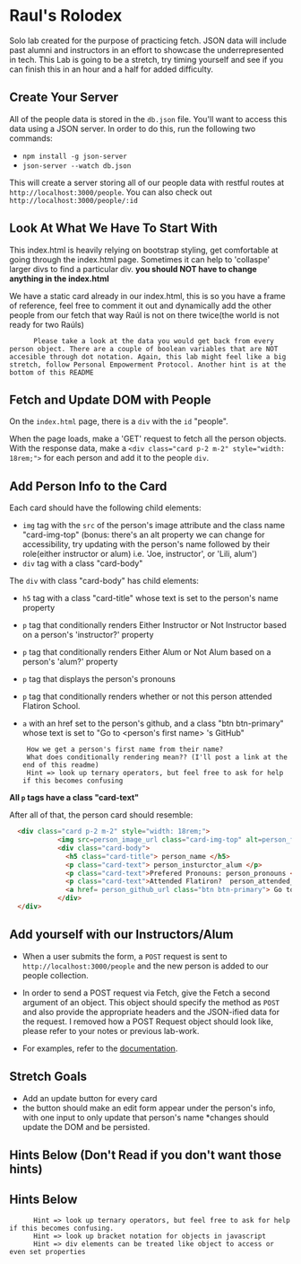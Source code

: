 # Raul's Rolodex

Solo lab created for the purpose of practicing fetch. JSON data will include past alumni and instructors in an effort to showcase the underrepresented in tech. 
This Lab is going to be a stretch, try timing yourself and see if you can finish this in an hour and a half for added difficulty.  

## Create Your Server

All of the people data is stored in the `db.json` file. You'll want to access this
data using a JSON server. In order to do this, run the following two commands:

   * `npm install -g json-server`
   * `json-server --watch db.json`
   
This will create a server storing all of our people data with restful routes
at `http://localhost:3000/people`. You can also check out
`http://localhost:3000/people/:id`

## Look At What We Have To Start With 

This index.html is heavily relying on bootstrap styling, get comfortable at going through the index.html page. 
Sometimes it can help to 'collaspe' larger divs to find a particular div. 
**you should NOT have to change anything in the index.html**

We have a static card already in our index.html, this is so you have a frame of reference, feel free to comment it out and dynamically add the other people from our fetch that way Raúl is not on there twice(the world is not ready for two Raúls)

          Please take a look at the data you would get back from every person object. There are a couple of boolean variables that are NOT accesible through dot notation. Again, this lab might feel like a big stretch, follow Personal Empowerment Protocol. Another hint is at the bottom of this README
          
## Fetch and Update DOM with People 

On the `index.html` page, there is a `div` with the `id` "people".

When the page loads, make a 'GET' request to fetch all the person objects. With the
response data, make a `<div class="card p-2 m-2" style="width: 18rem;">` for each person and add it to the
people `div`.

## Add Person Info to the Card

Each card should have the following child elements:

  * `img` tag with the `src` of the person's image attribute and the class name "card-img-top" (bonus: there's an alt property we can change for accessibility, try updating with the person's name followed by their role(either instructor or alum) i.e. 'Joe, instructor', or 'Lili, alum')
  * `div` tag with a class "card-body"
  
  
The `div` with class "card-body" has child elements: 
  * `h5` tag with a class "card-title" whose text is set to the person's name property
  *  `p` tag that conditionally renders Either Instructor or Not Instructor based on a person's 'instructor?' property
  *  `p` tag that conditionally renders Either Alum or Not Alum based on a person's 'alum?' property
  *  `p` tag that displays the person's pronouns 
  *  `p` tag that conditionally renders whether or not this person attended Flatiron School. 
  *  `a` with an href set to the person's github, and a class "btn btn-primary" whose text is set to "Go to <person's first name> 's GitHub"
  
          How we get a person's first name from their name? 
          What does conditionally rendering mean?? (I'll post a link at the end of this readme)
          Hint => look up ternary operators, but feel free to ask for help if this becomes confusing
          
  **All `p` tags have a class "card-text"**
  

After all of that, the person card should resemble:

```html
  <div class="card p-2 m-2" style="width: 18rem;">
            <img src=person_image_url class="card-img-top" alt=person_first_name_and_either_alum_instructor>
            <div class="card-body">
              <h5 class="card-title"> person_name </h5>
              <p class="card-text"> person_insturctor_alum </p>
              <p class="card-text">Prefered Pronouns: person_pronouns </p>
              <p class="card-text">Attended Flatiron?  person_attended_flatiron </p>
              <a href= person_github_url class="btn btn-primary"> Go to person_first_name's GitHub </a>
            </div>
  </div>
```


## Add yourself with our Instructors/Alum

* When a user submits the form, a `POST` request is sent to `http://localhost:3000/people` and the new person is added to our people collection.
* In order to send a POST request via Fetch, give the Fetch a second argument of an object. This object should specify the method as `POST` and also provide the appropriate headers and the JSON-ified data for the request. I removed how a POST Request object should look like, please refer to your notes or previous lab-work.

* For examples, refer to the [documentation](https://developer.mozilla.org/en-US/docs/Web/API/Fetch_API/Using_Fetch#Supplying_request_options).


## Stretch Goals

* Add an update button for every card
* the button should make an edit form appear under the person's info, with one input to only update that person's name
*changes should update the DOM and be persisted. 





## Hints Below (Don't Read if you don't want those hints)






## Hints Below
          Hint => look up ternary operators, but feel free to ask for help if this becomes confusing. 
          Hint => look up bracket notation for objects in javascript
          Hint => div elements can be treated like object to access or even set properties 

